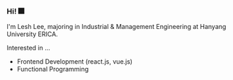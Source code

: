 ### Hi! 🎆
I'm Lesh Lee, majoring in Industrial & Management Engineering at Hanyang University ERICA. 

Interested in ...
- Frontend Development (react.js, vue.js)
- Functional Programming
